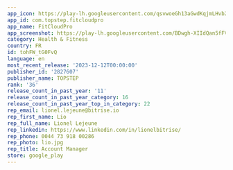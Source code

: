 ```yaml
---
app_icon: https://play-lh.googleusercontent.com/qsvwoeGh13aGwdKqjmLHvb2roX34KwSOUdwznrKjTutwLcAGszIErAwxwvWKIykA6h8
app_id: com.topstep.fitcloudpro
app_name: FitCloudPro
app_screenshot: https://play-lh.googleusercontent.com/BDwgh-XIIdQan5fFV8VuWmPIAoCHrWLiWKc6jjJdcd7GRCkYJT3P0NL0yg1M2nhQiFQ
category: Health & Fitness
country: FR
id: tohFW_tG0FvQ
language: en
most_recent_release: '2023-12-12T00:00:00'
publisher_id: '2827607'
publisher_name: TOPSTEP
rank: '36'
release_count_in_past_year: '11'
release_count_in_past_year_category: 16
release_count_in_past_year_top_in_category: 22
rep_email: lionel.lejeune@bitrise.io
rep_first_name: Lio
rep_full_name: Lionel Lejeune
rep_linkedin: https://www.linkedin.com/in/lionelbitrise/
rep_phone: 0044 73 918 00286
rep_photo: lio.jpg
rep_title: Account Manager
store: google_play
---
```

